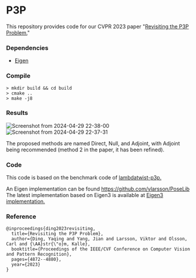# P3P

This repository provides code for our CVPR 2023 paper "[Revisiting the P3P Problem.](https://openaccess.thecvf.com/content/CVPR2023/papers/Ding_Revisiting_the_P3P_Problem_CVPR_2023_paper.pdf)"  

### Dependencies ###

- [Eigen](https://eigen.tuxfamily.org/index.php?title=Main_Page)

### Compile

    > mkdir build && cd build
    > cmake ..
    > make -j8

### Results
![Screenshot from 2024-04-29 22-38-00](https://github.com/yaqding/P3P/assets/56595403/5c778512-4d23-43a2-af8d-b16588dde4ec)
![Screenshot from 2024-04-29 22-37-31](https://github.com/yaqding/P3P/assets/56595403/54aa5a55-920d-471e-8582-471a1b50e3e6)

The proposed methods are named Direct, Null, and Adjoint, with Adjoint being recommended (method 2 in the paper, it has been refined).

### Code ###

This code is based on the benchmark code of [lambdatwist-p3p.](https://github.com/midjji/lambdatwist-p3p)

An Eigen implementation can be found https://github.com/vlarsson/PoseLib
The latest implementation based on Eigen3 is available at [Eigen3 implementation.](https://github.com/PoseLib/PoseLib/pull/93)

### Reference ###

    @inproceedings{ding2023revisiting,
      title={Revisiting the P3P Problem},
      author={Ding, Yaqing and Yang, Jian and Larsson, Viktor and Olsson, Carl and {\AA}str{\"o}m, Kalle},
      booktitle={Proceedings of the IEEE/CVF Conference on Computer Vision and Pattern Recognition},
      pages={4872--4880},
      year={2023}
    }

